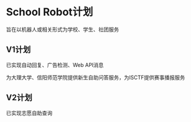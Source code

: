 # School Robot计划

旨在以机器人或相关形式为学校、学生、社团服务

## V1计划

已实现自动回复、广告检测、Web API消息

为大理大学、信阳师范学院提供新生自助问答服务，为ISCTF提供赛事播报服务

## V2计划

已实现志愿自助查询
